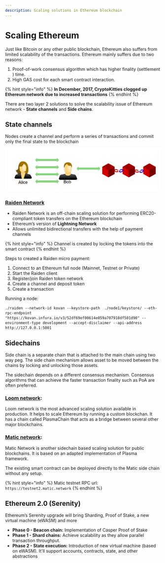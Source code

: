 ```yaml
---
description: Scaling solutions in Ethereum blockchain
---
```


# Scaling Ethereum

Just like Bitcoin or any other public blockchain, Ethereum also suffers from limited scalability of the transactions. Ethereum mainly suffers due to two reasons:

1.  Proof-of-work consensus algorithm which has higher finality \(settlement \) time.
2. High GAS cost for each smart contract interaction.

{% hint style="info" %}
**In December, 2017, CryptoKitties clogged up Ethereum network due to increased transactions**
{% endhint %}

There are two layer 2 solutions to solve the scalability issue of Ethereum network - **State channels** and **Side chains**.

## State channels 

Nodes create a channel and perform a series of transactions and commit only the final state to the blockchain

![Off chain state channel](.gitbook/assets/state-channel.png)

### [Raiden Network](http://raiden-network.readthedocs.io)

*  Raiden Network is an off-chain scaling solution for performing ERC20-compliant token transfers on the Ethereum blockchain
* Ethereum’s version of **Lightning Network**
* Allows unlimited bidirectional transfers with the help of payment channels

{% hint style="info" %}
Channel is created by locking the tokens into the smart contract
{% endhint %}

Steps to created a Raiden micro payment:

1. Connect to an Ethereum full node \(Mainnet, Testnet or Private\)
2. Start the Raiden client
3. Register/join Raiden token network
4. Create a channel and deposit token
5. Create a transaction

Running a node:

```text
./raiden --network-id kovan --keystore-path  ./node1/keystore/ --eth-rpc-endpoint "https://kovan.infura.io/v3/52df69ef00614e059a707918df501d90" --environment-type development --accept-disclaimer --api-address http://127.0.0.1:5001

```

## Sidechains 

Side chain is a separate chain that is attached to the main chain using two way peg. The side chain mechanism allows asset to be moved between the chains by locking and unlocking those assets.

The sidechain depends on a different consensus mechanism. Consensus algorithms that can achieve the faster transaction finality such as PoA are often preferred. 

### [Loom network](https://loomx.io/developers/en/intro-to-loom.html):

Loom network is the most advanced scaling solution available in production. It helps to scale Ethereum by running a custom blockchan. It has a chain called PlasmaChain that acts as a bridge between several other major blockchains. 

### [Matic network](https://docs.matic.network/):

Matic Network is another  sidechain based scaling solution for public blockchains. It is based on an adapted implementation of Plasma framework.

The existing smart contract can be deployed directly to the Matic side chain without any setup.

{% hint style="info" %}
Matic testnet RPC url: `https://testnet2.matic.network`
{% endhint %}

## Ethereum 2.0 \(Serenity\)

Ethereum’s Serenity upgrade will bring Sharding, Proof of Stake, a new virtual machine \(eWASM\) and more

* **Phase 0 - Beacon chain:** Implementation of Casper Proof of Stake
* **Phase 1 -  Shard chains:** Achieve scalability as they allow parallel transaction throughput.
* **Phase 2 - State execution:** Introduction of new virtual machine \(based on eWASM\). It'll support accounts, contracts, state, and other abstractions 



